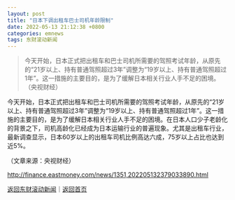 ```yaml
---
layout: post
title: "日本下调出租车巴士司机年龄限制"
date: 2022-05-13 21:12:38 +0800
categories: emnews
tags: 东财滚动新闻
---
```

> 今天开始，日本正式把出租车和巴士司机所需要的驾照考试年龄，从原先的“21岁以上、持有普通驾照超过3年”调整为“19岁以上、持有普通驾照超过1年”。这一措施的主要目的，是为了缓解日本相关行业人手不足的困境。（央视财经）

<p>今天开始，日本正式把出租车和巴士司机所需要的驾照考试年龄，从原先的“21岁以上、持有普通驾照超过3年”调整为“19岁以上、持有普通驾照超过1年”。这一措施的主要目的，是为了缓解日本相关行业人手不足的困境。在日本人口少子老龄化的背景之下，司机高龄化已经成为日本运输行业的普遍现象。尤其是出租车行业，最新调查显示，日本60岁以上的出租车司机比例高达六成，75岁以上占比也达到近5%。 </p><p class="em_media">（文章来源：央视财经）</p>

<http://finance.eastmoney.com/news/1351,202205132379033890.html>

[返回东财滚动新闻](//finews.withounder.com/emnews/)｜[返回首页](//finews.withounder.com/)